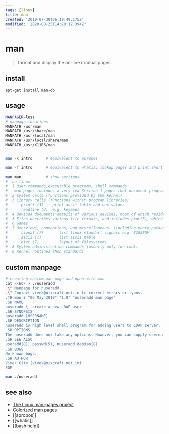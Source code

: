 ```yaml
---
tags: [linux]
title: man
created: '2019-07-30T06:19:49.175Z'
modified: '2020-08-25T14:20:12.394Z'
---
```


# man

> format and display the on-line manual pages

## install
`apt-get install man-db`

## usage
```sh
MANPAGER=less
# manpage locations
MANPATH /usr/man
MANPATH /usr/share/man
MANPATH /usr/local/man
MANPATH /usr/local/share/man
MANPATH /usr/X11R6/man


man -k intro      # equivalent to apropos

man -f intro      # equivalent to whatis; lookup pages and print short description

man man           # show sections
#  on linux
#  1 User commands,executable programs, shell commands
#   man-pages includes a very few Section 1 pages that document programs supplied by the GNU C library.
#  2 System calls (functions provided by the kernel)
#  3 Library calls (functions within program libraries)
#      printf (3)    print ascii table and hex values
#      readline (3)  e.g. keymaps
#  4 Devices documents details of various devices, most of which reside in /dev.
#  5 Files describes various file formats, and includes proc(5), which documents the /proc file system.
#  6 Games
#  7 Overviews, conventions, and miscellaneous. (including macro packages and conventions), e.g. man(7), groff(7)
#      signal (7)       list linux standart signals e.g. SIGSEGV
#      ascii (7)        list ascii table
#      hier (7)         layout of filesystems
#  8 System administration commands (usually only for root)
#  9 Kernel routines [Non standard]
```

## custom manpage
```sh
# creating custom man page and open with man
cat <<EOF > ./nuseradd
.\" Manpage for nuseradd.
.\" Contact vivek@nixcraft.net.in to correct errors or typos.
.TH man 8 "06 May 2010" "1.0" "nuseradd man page"
.SH NAME
nuseradd \- create a new LDAP user 
.SH SYNOPSIS
nuseradd [USERNAME]
.SH DESCRIPTION
nuseradd is high level shell program for adding users to LDAP server.  On Debian, administrators should usually use nuseradd.debian(8) instead.
.SH OPTIONS
The nuseradd does not take any options. However, you can supply username.
.SH SEE ALSO
useradd(8), passwd(5), nuseradd.debian(8) 
.SH BUGS
No known bugs.
.SH AUTHOR
Vivek Gite (vivek@nixcraft.net.in)
EOF

man ./nuseradd
```

## see also
- [The Linux man-pages project](https://www.kernel.org/doc/man-pages/)
- [Colorized man pages](http://boredzo.org/blog/archives/2016-08-15/colorized-man-pages-understood-and-customized)
- [[apropos]]
- [[whatis]]
- [[bash help]]
